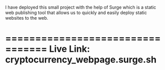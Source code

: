 I have deployed this small project with the help of Surge which is a static web publishing tool that allows us to quickly and easily deploy static websites to the web.

=================================
Live Link:
cryptocurrency_webpage.surge.sh
=================================

